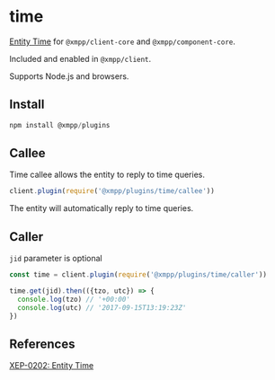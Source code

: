 # time

[Entity Time](https://xmpp.org/extensions/xep-0202.html) for `@xmpp/client-core` and `@xmpp/component-core`.

Included and enabled in `@xmpp/client`.

Supports Node.js and browsers.

## Install

```js
npm install @xmpp/plugins
```

## Callee

Time callee allows the entity to reply to time queries.

```js
client.plugin(require('@xmpp/plugins/time/callee'))
```

The entity will automatically reply to time queries.

## Caller

`jid` parameter is optional

```js
const time = client.plugin(require('@xmpp/plugins/time/caller'))

time.get(jid).then(({tzo, utc}) => {
  console.log(tzo) // '+00:00'
  console.log(utc) // '2017-09-15T13:19:23Z'
})
```

## References

[XEP-0202: Entity Time](https://xmpp.org/extensions/xep-0202.html)
